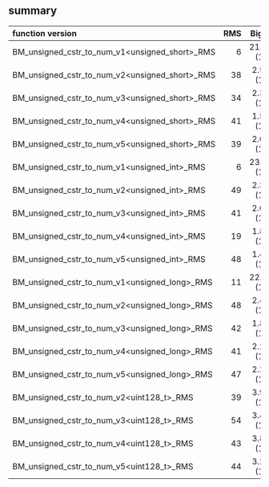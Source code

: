 
## summary

|function version       | RMS                  | Big O                      |
|:----------------------|---------------------:|:--------------------------:|
| BM_unsigned_cstr_to_num_v1<unsigned_short>_RMS | 6 | 21.19 (1) |
| BM_unsigned_cstr_to_num_v2<unsigned_short>_RMS | 38 | 2.55 (1) |
| BM_unsigned_cstr_to_num_v3<unsigned_short>_RMS | 34 | 2.36 (1) |
| BM_unsigned_cstr_to_num_v4<unsigned_short>_RMS | 41 | 1.51 (1) |
| BM_unsigned_cstr_to_num_v5<unsigned_short>_RMS | 39 | 2.06 (1) |
| BM_unsigned_cstr_to_num_v1<unsigned_int>_RMS | 6 | 23.07 (1) |
| BM_unsigned_cstr_to_num_v2<unsigned_int>_RMS | 49 | 2.35 (1) |
| BM_unsigned_cstr_to_num_v3<unsigned_int>_RMS | 41 | 2.06 (1) |
| BM_unsigned_cstr_to_num_v4<unsigned_int>_RMS | 19 | 1.83 (1) |
| BM_unsigned_cstr_to_num_v5<unsigned_int>_RMS | 48 | 1.46 (1) |
| BM_unsigned_cstr_to_num_v1<unsigned_long>_RMS | 11 | 22.32 (1) |
| BM_unsigned_cstr_to_num_v2<unsigned_long>_RMS | 48 | 2.41 (1) |
| BM_unsigned_cstr_to_num_v3<unsigned_long>_RMS | 42 | 1.84 (1) |
| BM_unsigned_cstr_to_num_v4<unsigned_long>_RMS | 41 | 2.23 (1) |
| BM_unsigned_cstr_to_num_v5<unsigned_long>_RMS | 47 | 2.25 (1) |
| BM_unsigned_cstr_to_num_v2<uint128_t>_RMS | 39 | 3.94 (1) |
| BM_unsigned_cstr_to_num_v3<uint128_t>_RMS | 54 | 3.43 (1) |
| BM_unsigned_cstr_to_num_v4<uint128_t>_RMS | 43 | 3.84 (1) |
| BM_unsigned_cstr_to_num_v5<uint128_t>_RMS | 44 | 3.28 (1) |
